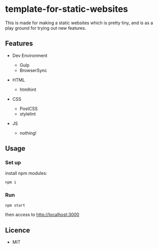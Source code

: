 # template-for-static-websites

This is made for making a static websites which is pretty tiny, and is as a play ground for trying out new features.

## Features

- Dev Environment
  - Gulp
  - BrowserSync

- HTML
  - htmlhint

- CSS
  - PostCSS
  - stylelint

- JS
  - nothing!


## Usage

### Set up

install npm modules:

```bash
npm i
```

### Run

```bash
npm start
```

then access to [http://localhost:3000][1]

## Licence

- MIT


<!-- my links -->
[1]: http://localhost:3000
